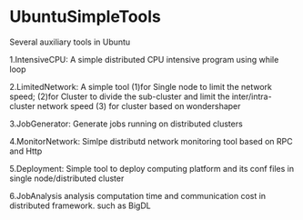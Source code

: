 # UbuntuSimpleTools
Several auxiliary tools in Ubuntu


1.IntensiveCPU:
A simple distributed CPU intensive program using while loop

2.LimitedNetwork:
A simple tool 
(1)for Single node to limit the network speed; (2)for Cluster to divide the sub-cluster and limit the inter/intra-cluster network speed (3) for cluster based on wondershaper

3.JobGenerator:
Generate jobs running on distributed clusters

4.MonitorNetwork:
Simlpe distributd network monitoring tool based on RPC and Http

5.Deployment:
Simple tool to deploy computing platform and its conf files in single node/distributed cluster

6.JobAnalysis
analysis computation time and communication cost in distributed framework. such as BigDL
